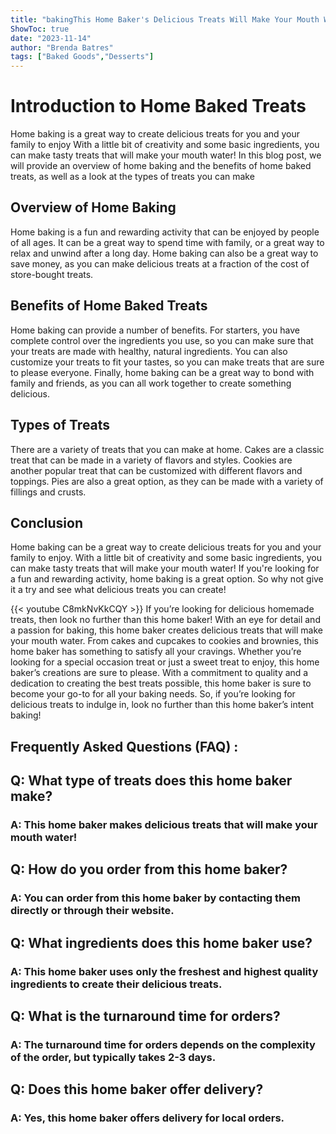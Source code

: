 ```yaml
---
title: "bakingThis Home Baker's Delicious Treats Will Make Your Mouth Water!"
ShowToc: true 
date: "2023-11-14"
author: "Brenda Batres" 
tags: ["Baked Goods","Desserts"]
---
```

# Introduction to Home Baked Treats 

Home baking is a great way to create delicious treats for you and your family to enjoy With a little bit of creativity and some basic ingredients, you can make tasty treats that will make your mouth water! In this blog post, we will provide an overview of home baking and the benefits of home baked treats, as well as a look at the types of treats you can make 

## Overview of Home Baking 

Home baking is a fun and rewarding activity that can be enjoyed by people of all ages. It can be a great way to spend time with family, or a great way to relax and unwind after a long day. Home baking can also be a great way to save money, as you can make delicious treats at a fraction of the cost of store-bought treats. 

## Benefits of Home Baked Treats 

Home baking can provide a number of benefits. For starters, you have complete control over the ingredients you use, so you can make sure that your treats are made with healthy, natural ingredients. You can also customize your treats to fit your tastes, so you can make treats that are sure to please everyone. Finally, home baking can be a great way to bond with family and friends, as you can all work together to create something delicious. 

## Types of Treats 

There are a variety of treats that you can make at home. Cakes are a classic treat that can be made in a variety of flavors and styles. Cookies are another popular treat that can be customized with different flavors and toppings. Pies are also a great option, as they can be made with a variety of fillings and crusts. 

## Conclusion 

Home baking can be a great way to create delicious treats for you and your family to enjoy. With a little bit of creativity and some basic ingredients, you can make tasty treats that will make your mouth water! If you're looking for a fun and rewarding activity, home baking is a great option. So why not give it a try and see what delicious treats you can create!

{{< youtube C8mkNvKkCQY >}} 
If you’re looking for delicious homemade treats, then look no further than this home baker! With an eye for detail and a passion for baking, this home baker creates delicious treats that will make your mouth water. From cakes and cupcakes to cookies and brownies, this home baker has something to satisfy all your cravings. Whether you’re looking for a special occasion treat or just a sweet treat to enjoy, this home baker’s creations are sure to please. With a commitment to quality and a dedication to creating the best treats possible, this home baker is sure to become your go-to for all your baking needs. So, if you’re looking for delicious treats to indulge in, look no further than this home baker’s intent baking!

## Frequently Asked Questions (FAQ) :
<h2>Q: What type of treats does this home baker make?</h2>

<h3>A: This home baker makes delicious treats that will make your mouth water!</h3>

<h2>Q: How do you order from this home baker?</h2>

<h3>A: You can order from this home baker by contacting them directly or through their website.</h3>

<h2>Q: What ingredients does this home baker use?</h2>

<h3>A: This home baker uses only the freshest and highest quality ingredients to create their delicious treats.</h3>

<h2>Q: What is the turnaround time for orders?</h2>

<h3>A: The turnaround time for orders depends on the complexity of the order, but typically takes 2-3 days.</h3>

<h2>Q: Does this home baker offer delivery?</h2>

<h3>A: Yes, this home baker offers delivery for local orders.</h3>



